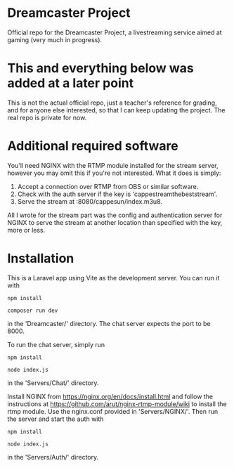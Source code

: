 # Dreamcaster Project
 Official repo for the Dreamcaster Project, a livestreaming service aimed at gaming (very much in progress).



# This and everything below was added at a later point

This is not the actual official repo, just a teacher's reference for grading, and for anyone else interested, so that I can keep updating the project. The real repo is private for now.

# Additional required software

You'll need NGINX with the RTMP module installed for the stream server, however you may omit this if you're not interested. What it does is simply:

1. Accept a connection over RTMP from OBS or similar software.
2. Check with the auth server if the key is 'cappestreamthebeststream'.
3. Serve the stream at :8080/cappesun/index.m3u8.

All I wrote for the stream part was the config and authentication server for NGINX to serve the stream at another location than specified with the key, more or less.

# Installation

This is a Laravel app using Vite as the development server. You can run it with

`npm install`

`composer run dev`

in the 'Dreamcaster/' directory. The chat server expects the port to be 8000.

To run the chat server, simply run

`npm install`

`node index.js`

in the 'Servers/Chat/' directory.

Install NGINX from https://nginx.org/en/docs/install.html and follow the instructions at https://github.com/arut/nginx-rtmp-module/wiki to install the rtmp module. Use the nginx.conf provided in 'Servers/NGINX/'. Then run the server and start the auth with

`npm install`

`node index.js`

in the 'Servers/Auth/' directory.
